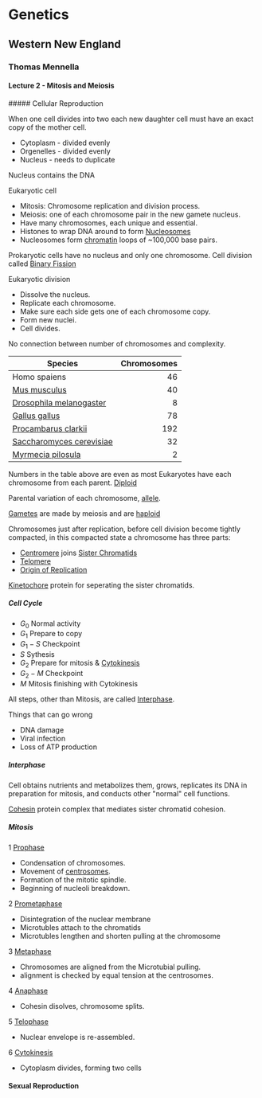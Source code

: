 # Genetics
## Western New England 
### Thomas Mennella
#### Lecture 2 - Mitosis and Meiosis

##### Cellular Reproduction

When one cell divides into two each new daughter cell must have an exact copy of the mother cell.

- Cytoplasm - divided evenly
- Orgenelles - divided evenly
- Nucleus - needs to duplicate

Nucleus contains the DNA

Eukaryotic cell

- Mitosis: Chromosome replication and division process.   
- Meiosis: one of each chromosome pair in the new gamete nucleus. 
- Have many chromosomes, each unique and essential.
- Histones to wrap DNA around to form [Nucleosomes](https://en.wikipedia.org/wiki/Nucleosome)  
- Nucleosomes form [chromatin](https://en.wikipedia.org/wiki/Chromatin) loops of ~100,000 base pairs.  

Prokaryotic cells have no nucleus and only one chromosome. Cell division called [Binary Fission](https://en.wikipedia.org/wiki/Fission_(biology))    

Eukaryotic division
- Dissolve the nucleus.
- Replicate each chromosome.
- Make sure each side gets one of each chromosome copy.
- Form new nuclei.
- Cell divides.

No connection between number of chromosomes and complexity.

|Species|Chromosomes|
|---|--:|
|Homo spaiens|46|
|[Mus musculus](https://en.wikipedia.org/wiki/House_mouse)|40|
|[Drosophila melanogaster](https://en.wikipedia.org/wiki/Drosophila_melanogaster)|8|
|[Gallus gallus](https://en.wikipedia.org/wiki/Red_junglefowl)|78|
|[Procambarus clarkii](https://en.wikipedia.org/wiki/Procambarus_clarkii)|192|
|[Saccharomyces cerevisiae](https://en.wikipedia.org/wiki/Saccharomyces_cerevisiae)|32|
|[Myrmecia pilosula](https://en.wikipedia.org/wiki/Myrmecia_(ant))|2|

Numbers in the table above are even as most Eukaryotes have each chromosome from each parent. [Diploid](https://en.wikipedia.org/wiki/Ploidy)  


Parental variation of each chromosome, [allele](https://en.wikipedia.org/wiki/Allele).  

[Gametes](https://en.wikipedia.org/wiki/Gamete) are made by meiosis and are [haploid](https://en.wikipedia.org/wiki/Ploidy#Haploid_and_monoploid)  

Chromosomes just after replication, before cell division become tightly compacted, in this compacted state a chromosome has three parts:  
- [Centromere](https://en.wikipedia.org/wiki/Centromere) joins  [Sister Chromatids](https://en.wikipedia.org/wiki/Sister_chromatids) 
- [Telomere](https://en.wikipedia.org/wiki/Telomere)
- [Origin of Replication](https://en.wikipedia.org/wiki/Origin_of_replication)

[Kinetochore](https://en.wikipedia.org/wiki/Kinetochore) protein for seperating the sister chromatids.

##### Cell Cycle

- $G_0$ Normal activity
- $G_1$ Prepare to copy
- $G_1-S$ Checkpoint
- $S$ Sythesis
- $G_2$ Prepare for mitosis & [Cytokinesis](https://en.wikipedia.org/wiki/Cytokinesis)
- $G_2-M$ Checkpoint
- $M$ Mitosis finishing with Cytokinesis

All steps, other than Mitosis, are called [Interphase](https://en.wikipedia.org/wiki/Interphase). 

Things that can go wrong

- DNA damage
- Viral infection
- Loss of ATP production

##### Interphase

Cell obtains nutrients and metabolizes them, grows, replicates its DNA in preparation for mitosis, and conducts other "normal" cell functions.

[Cohesin](https://en.wikipedia.org/wiki/Cohesin) protein complex that mediates sister chromatid cohesion.  

##### Mitosis

1 [Prophase](https://en.wikipedia.org/wiki/Prophase)
- Condensation of chromosomes.
- Movement of [centrosomes](https://en.wikipedia.org/wiki/Centrosome).
- Formation of the mitotic spindle.
- Beginning of nucleoli breakdown.

2 [Prometaphase](https://en.wikipedia.org/wiki/Prometaphase)  
- Disintegration of the nuclear membrane
- Microtubles attach to the chromatids
- Microtubles lengthen and shorten pulling at the chromosome

3 [Metaphase](https://en.wikipedia.org/wiki/Metaphase)
- Chromosomes are aligned from the Microtubial pulling.
- alignment is checked by equal tension at the centrosomes.

4 [Anaphase](https://en.wikipedia.org/wiki/Anaphase)
- Cohesin disolves, chromosome splits.

5 [Telophase](https://en.wikipedia.org/wiki/Telophase)
- Nuclear envelope is re-assembled.

6 [Cytokinesis](https://en.wikipedia.org/wiki/Cytokinesis)
- Cytoplasm divides, forming two cells

#### Sexual Reproduction






